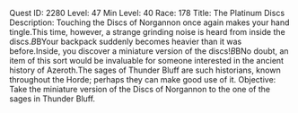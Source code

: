 Quest ID: 2280
Level: 47
Min Level: 40
Race: 178
Title: The Platinum Discs
Description: Touching the Discs of Norgannon once again makes your hand tingle.This time, however, a strange grinding noise is heard from inside the discs.$B$BYour backpack suddenly becomes heavier than it was before.Inside, you discover a miniature version of the discs!$B$BNo doubt, an item of this sort would be invaluable for someone interested in the ancient history of Azeroth.The sages of Thunder Bluff are such historians, known throughout the Horde; perhaps they can make good use of it.
Objective: Take the miniature version of the Discs of Norgannon to the one of the sages in Thunder Bluff.

